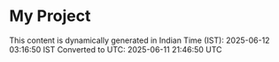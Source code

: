 # My Project

This content is dynamically generated in Indian Time (IST): 2025-06-12 03:16:50 IST
Converted to UTC: 2025-06-11 21:46:50 UTC
